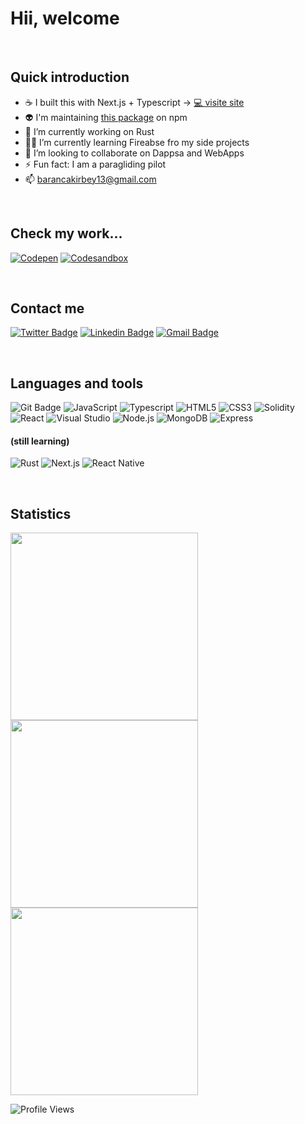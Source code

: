 # Hii, welcome
<br/>

## Quick introduction

- ☕ I built this with Next.js + Typescript -> [💻 visite site](https://piazzadecoration.com/)
- 👽 I'm maintaining [this package](https://www.npmjs.com/package/@ifeelblue/color-kit) on npm
- 🔭 I’m currently working on Rust
- 🧟‍♂️ I’m currently learning Fireabse fro my side projects
- 👯 I’m looking to collaborate on Dappsa and WebApps
- ⚡ Fun fact: I am a paragliding pilot
- 📫 barancakirbey13@gmail.com

<br/>

## Check my work...

[![Codepen](https://img.shields.io/badge/-codepen-black?style=flat&logo=codepen)](https://codepen.io/iFeelBlue)
[![Codesandbox](https://img.shields.io/badge/-codesandbox-black?style=flat&logo=codesandbox)]( https://codesandbox.io/u/ifeelblue99)

<br/>

## Contact me

[![Twitter Badge](http://img.shields.io/badge/-Twitter-blue?style=flat-square&logo=twitter&logoColor=white&link=https://twitter.com/iFeelBlue13)](https://twitter.com/iFeelBlue13) 
[![Linkedin Badge](https://img.shields.io/badge/-LinkedIn-blue?style=flat-square&logo=Linkedin&logoColor=white&link=https://www.linkedin.com/in/hemanthkollipara/)](https://linkedin.com/in/barancakirbey)
[![Gmail Badge](https://img.shields.io/badge/-Gmail-d14836?style=flat-square&logo=Gmail&logoColor=white&link=mailto:defcon.sentinal95@gmail.com)](mailto:barancakirbey13@gmail.com)

<br/>

## Languages and tools

![Git Badge](https://img.shields.io/badge/-Git-orange?style=flat&logo=git&logoColor=white)
![JavaScript](https://img.shields.io/badge/-Javascript-gold?style=flat&logo=javascript&logoColor=black)
![Typescript](https://img.shields.io/badge/-Typescript-blue?style=flat&logo=typescript&logoColor=white)
![HTML5](https://img.shields.io/badge/-HTML5-orange?style=flat&logo=html5&logoColor=white)
![CSS3](https://img.shields.io/badge/-CSS3-blue?style=flat&logo=css3)
![Solidity](https://img.shields.io/badge/-Solidity-teal?style=flat&logo=solidity)
![React](https://img.shields.io/badge/-React-blue?style=flat&logo=react&logoColor=white)
![Visual Studio](https://img.shields.io/badge/-visualstudio-blue?style=flat&logo=visualstudio)
![Node.js](https://img.shields.io/badge/-Node.js-darkgreen?style=flat&logo=node.js&logoColor=black)
![MongoDB](https://img.shields.io/badge/-MongoDB-lightgreen?style=flat&logo=mongodb)
![Express](https://img.shields.io/badge/-Express-black?style=flat&logo=express)


#### (still learning)

![Rust](https://img.shields.io/badge/-Rust-gray?style=flat-square&logo=rust)
![Next.js](https://img.shields.io/badge/-Next.js-gray?style=flat-square&logo=next.js)
![React Native](https://img.shields.io/badge/react_native-gray?style=flat-square&logo=react&logoColor=white)

<br/>

## Statistics
<p align="left">
  <img width="300px" src="https://github-readme-stats.vercel.app/api/top-langs/?username=ifeelblue99&theme=tokyonight" />
  <img width="300px" src="https://github-readme-stats.vercel.app/api?username=ifeelblue99&theme=tokyonight" />
  <img width="300px" src="https://github-readme-streak-stats.herokuapp.com/?user=ifeelblue99&theme=tokyonight" />
</p>

![Profile Views](https://komarev.com/ghpvc/?username=ifeelblue99)

[twitter]: https://twitter.com/iFeelBlue13
[linkedin]: https://linkedin.com/in/barancakirbey
[portfolio]: https://github.com/ifeelblue99?tab=repositories
[netlify]: https://app.netlify.com/teams/ifeelblue99/overview
[e-mail]: barancakirbey13@gmail.com
[codepan]: https://codepen.io/iFeelBlue
[Example Website]: https://fahrenheit-example-site.netlify.app/
[codesandbox]: https://codesandbox.io/u/ifeelblue99
